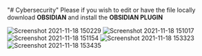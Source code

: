"# Cybersecurity" 
Please if you wish to edit or have the file locally download **OBSIDIAN** and install the **OBSIDIAN PLUGIN**


![Screenshot 2021-11-18 150229](https://user-images.githubusercontent.com/87079214/142445383-0ef5a945-3850-4f11-b9d5-7089d660766a.png)
![Screenshot 2021-11-18 151017](https://user-images.githubusercontent.com/87079214/142445411-0bc50dd6-1bc7-4844-a5e7-93097bc2cc3e.png)
![Screenshot 2021-11-18 151154](https://user-images.githubusercontent.com/87079214/142445431-18a81381-cc98-4966-a3ab-63709fd076a4.png)
![Screenshot 2021-11-18 153323](https://user-images.githubusercontent.com/87079214/142446367-373b4ddb-cc43-4513-8232-218151ab458e.png)
![Screenshot 2021-11-18 153435](https://user-images.githubusercontent.com/87079214/142446389-66d2c6cc-2749-4828-a1cd-71367c20108f.png)
